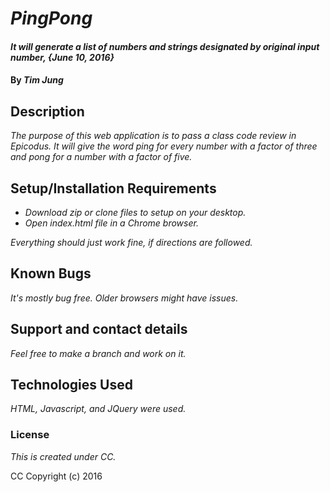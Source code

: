 # _PingPong_

#### _It will generate a list of numbers and strings designated by original input number, {June 10, 2016}_

#### By _**Tim Jung**_

## Description

_The purpose of this web application is to pass a class code review in Epicodus. It will give the word ping for every number with a factor of three and pong for a number with a factor of five._

## Setup/Installation Requirements

* _Download zip or clone files to setup on your desktop._
* _Open index.html file in a Chrome browser._

_Everything should just work fine, if directions are followed._

## Known Bugs

_It's mostly bug free. Older browsers might have issues._

## Support and contact details

_Feel free to make a branch and work on it._

## Technologies Used

_HTML, Javascript, and JQuery were used._

### License

*This is created under CC.*

CC Copyright (c) 2016
